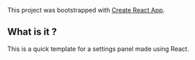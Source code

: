 This project was bootstrapped with [Create React App](https://github.com/facebook/create-react-app).

## What is it ?

This is a quick template for a settings panel made using React.
